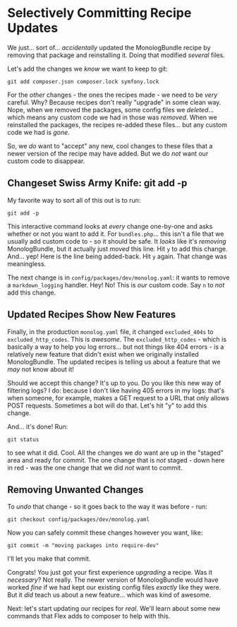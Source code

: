 # Selectively Committing Recipe Updates

We just... sort of... *accidentally* updated the MonologBundle recipe by removing
that package and reinstalling it. Doing that modified *several* files.

Let's add the changes we *know* we want to keep to git:

```terminal
git add composer.json composer.lock symfony.lock
```

For the *other* changes - the ones the recipes made - we need to be *very* careful.
Why? Because recipes don't really "upgrade" in some clean way. Nope, when we
removed the packages, some config files we *deleted*... which means any custom
code we had in those was *removed*. When we reinstalled the packages, the recipes
re-added these files... but any custom code we had is *gone*.

So, we *do* want to "accept" any new, cool changes to these files that a newer
version of the recipe may have added. But we do *not* want our custom code to
disappear.

## Changeset Swiss Army Knife: git add -p

My favorite way to sort all of this out is to run:

```terminal
git add -p
```

This interactive command looks at *every* change one-by-one and asks whether or
not you want to add it. For `bundles.php`... this isn't a file that we usually
add custom code to - so it should be safe. It *looks* like it's *removing*
MonologBundle, but it actually just *moved* this line. Hit `y` to add this change.
And... yep! Here is the line being added-back. Hit `y` again. That change was
meaningless.

The next change is in `config/packages/dev/monolog.yaml`: it wants to remove
a `markdown_logging` handler. Hey! No! This is *our* custom code. Say `n` to *not*
add this change.

## Updated Recipes Show New Features

Finally, in the production `monolog.yaml` file, it changed `excluded_404s` to
`excluded_http_codes`. This is *awesome*. The `excluded_http_codes` - which is
basically a way to help you log errors... but not things like 404 errors - is
a relatively new feature that didn't exist when we originally installed MonologBundle.
The updated recipes is telling us about a feature that we *may* not know about it!

Should we accept this change? It's up to you. Do you like this new way of filtering
logs? I do: because I don't like having 405 errors in my logs: that's when someone,
for example, makes a GET request to a URL that only allows POST requests. Sometimes
a bot will do that. Let's hit "y" to add this change.

And... it's done! Run:

```terminal
git status
```

to see what it did. Cool. All the changes we *do* want are up in the "staged"
area and ready for commit. The one change that is *not* staged - down here in
red - was the one change that we did *not* want to commit.

## Removing Unwanted Changes

To *undo* that change - so it goes back to the way it was before - run:

```terminal
git checkout config/packages/dev/monolog.yaml
```

Now you can safely commit these changes however you want, like:

```terminal
git commit -m "moving packages into require-dev"
```

I'll let you make that commit.

Congrats! You just got your first experience *upgrading* a recipe. Was it
*necessary*? Not really. The newer version of MonologBundle would have worked
*fine* if we had kept our existing config files *exactly* like they were. But
it *did* teach us about a new feature... which was kind of awesome.

Next: let's start updating our recipes for *real*. We'll learn about some new
commands that Flex adds to composer to help with this.
